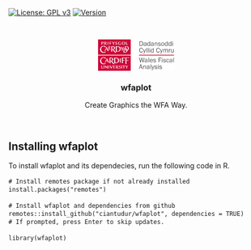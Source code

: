 [![License: GPL v3](https://img.shields.io/badge/License-GPLv3-blue.svg)](https://github.com/ciantudur/wfaplot/blob/main/LICENSE)
[![Version](https://img.shields.io/github/v/release/ciantudur/wfaplot?display_name=tag&include_prereleases)](https://github.com/ciantudur/wfaplot/releases)

<a name="top"></a>
<br />
<p align="center">
<img alt="WFA logo" width="150px" align ="center" src="https://github.com/ciantudur/wfamod-ltt/blob/main/img/wfalogo.png?raw=true" />

<h3 align="center">wfaplot</h3>
  <p align="center">
    Create Graphics the WFA Way.
  </p>
</div>

<br>


## Installing wfaplot
To install wfaplot and its dependecies, run the following code in R.

```
# Install remotes package if not already installed
install.packages("remotes")

# Install wfaplot and dependencies from github
remotes::install_github("ciantudur/wfaplot", dependencies = TRUE)
# If prompted, press Enter to skip updates.

library(wfaplot)
```

